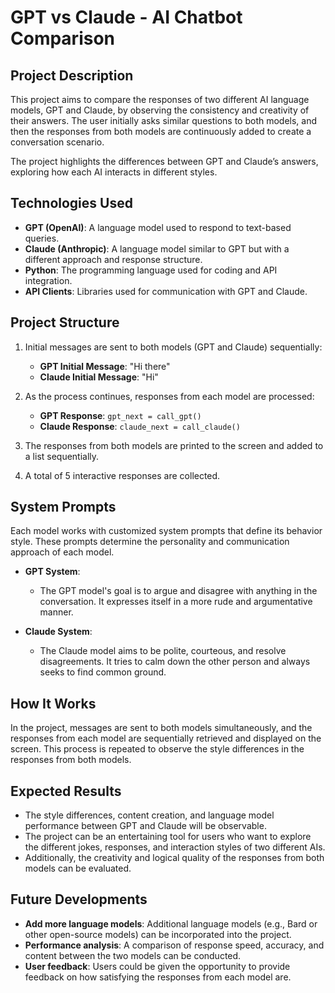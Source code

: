 # GPT vs Claude - AI Chatbot Comparison

## Project Description

This project aims to compare the responses of two different AI language models, GPT and Claude, by observing the consistency and creativity of their answers. The user initially asks similar questions to both models, and then the responses from both models are continuously added to create a conversation scenario.

The project highlights the differences between GPT and Claude’s answers, exploring how each AI interacts in different styles.

## Technologies Used

- **GPT (OpenAI)**: A language model used to respond to text-based queries.
- **Claude (Anthropic)**: A language model similar to GPT but with a different approach and response structure.
- **Python**: The programming language used for coding and API integration.
- **API Clients**: Libraries used for communication with GPT and Claude.

## Project Structure

1. Initial messages are sent to both models (GPT and Claude) sequentially:
   - **GPT Initial Message**: "Hi there"
   - **Claude Initial Message**: "Hi"

2. As the process continues, responses from each model are processed:
   - **GPT Response**: `gpt_next = call_gpt()`
   - **Claude Response**: `claude_next = call_claude()`

3. The responses from both models are printed to the screen and added to a list sequentially.

4. A total of 5 interactive responses are collected.

## System Prompts

Each model works with customized system prompts that define its behavior style. These prompts determine the personality and communication approach of each model.

- **GPT System**:
  - The GPT model's goal is to argue and disagree with anything in the conversation. It expresses itself in a more rude and argumentative manner.

- **Claude System**:
  - The Claude model aims to be polite, courteous, and resolve disagreements. It tries to calm down the other person and always seeks to find common ground.

## How It Works

In the project, messages are sent to both models simultaneously, and the responses from each model are sequentially retrieved and displayed on the screen. This process is repeated to observe the style differences in the responses from both models.

## Expected Results

- The style differences, content creation, and language model performance between GPT and Claude will be observable.
- The project can be an entertaining tool for users who want to explore the different jokes, responses, and interaction styles of two different AIs.
- Additionally, the creativity and logical quality of the responses from both models can be evaluated.

## Future Developments

- **Add more language models**: Additional language models (e.g., Bard or other open-source models) can be incorporated into the project.
- **Performance analysis**: A comparison of response speed, accuracy, and content between the two models can be conducted.
- **User feedback**: Users could be given the opportunity to provide feedback on how satisfying the responses from each model are.
